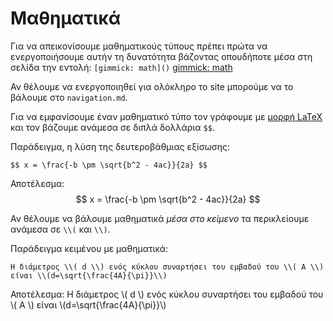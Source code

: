 # Μαθηματικά

Για να απεικονίσουμε μαθηματικούς τύπους πρέπει πρώτα να ενεργοποιήσουμε αυτήν τη δυνατότητα βάζοντας οπουδήποτε μέσα στη σελίδα την εντολή: `[gimmick: math]()`
[gimmick: math]()

Αν θέλουμε να ενεργοποιηθεί για ολόκληρο το site μπορούμε να το βάλουμε στο `navigation.md`.

Για να εμφανίσουμε έναν μαθηματικό τύπο τον γράφουμε με [μορφή LaTeX](https://en.wikibooks.org/wiki/LaTeX/Mathematics) και τον βάζουμε ανάμεσα σε διπλά δολλάρια `$$`.

Παράδειγμα, η λύση της δευτεροβάθμιας εξίσωσης:
```
$$ x = \frac{-b \pm \sqrt{b^2 - 4ac}}{2a} $$
```
Αποτέλεσμα:
$$ x = \frac{-b \pm \sqrt{b^2 - 4ac}}{2a} $$

Αν θέλουμε να βάλουμε μαθηματικά *μέσα στο κείμενο* τα περικλείουμε ανάμεσα σε `\\(` και `\\)`.

Παράδειγμα κειμένου με μαθηματικά:

```
Η διάμετρος \\( d \\) ενός κύκλου συναρτήσει του εμβαδού του \\( A \\) είναι \\(d=\sqrt{\frac{4A}{\pi}}\\)
```

Αποτέλεσμα:
Η διάμετρος \\( d \\) ενός κύκλου συναρτήσει του εμβαδού του \\( A \\) είναι \\(d=\sqrt{\frac{4A}{\pi}}\\)
